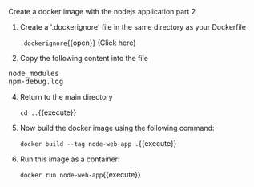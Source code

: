 Create a docker image with the nodejs application part 2

1. Create a '.dockerignore' file in the same directory as your Dockerfile
    
    `.dockerignore`{{open}} (Click here)
2. Copy the following content into the file
<pre class="file" data-target="clipboard">
node_modules
npm-debug.log
</pre>

4. Return to the main directory
    
    `cd ..`{{execute}}
    
3. Now build the docker image using the following command:

    `docker build --tag node-web-app .`{{execute}}

4. Run this image as a container:

    `docker run node-web-app`{{execute}}
